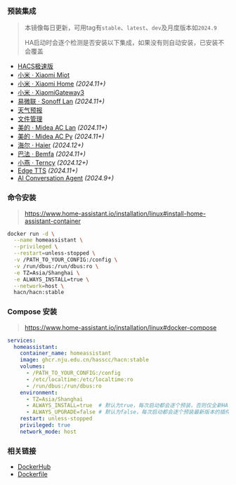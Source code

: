 ### 预装集成
> 本镜像每日更新，可用tag有`stable`、`latest`、`dev`及月度版本如`2024.9`
>
> HA启动时会逐个检测是否安装以下集成，如果没有则自动安装，已安装不会覆盖

- [HACS极速版](https://hacs.vip)
- [小米 · Xiaomi Miot](https://github.com/al-one/hass-xiaomi-miot)
- [小米 · Xiaomi Home](https://github.com/XiaoMi/ha_xiaomi_home) _(2024.11+)_
- [小米 · XiaomiGateway3](https://github.com/AlexxIT/XiaomiGateway3)
- [易微联 · Sonoff Lan](https://github.com/AlexxIT/SonoffLAN) _(2024.11+)_
- [天气预报](https://github.com/hasscc/tianqi)
- [文件管理](https://github.com/shaonianzhentan/ha_file_explorer)
- [美的 · Midea AC Lan](https://github.com/georgezhao2010/midea_ac_lan) _(2024.11+)_
- [美的 · Midea AC Py](https://github.com/mill1000/midea-ac-py) _(2024.11+)_
- [海尔 · Haier](https://github.com/banto6/haier) _(2024.12+)_
- [巴法 · Bemfa](https://github.com/larry-wong/bemfa) _(2024.11+)_
- [小燕 · Terncy](https://github.com/rxwen/homeassistant-terncy-component) _(2024.12+)_
- [Edge TTS](https://github.com/hasscc/hass-edge-tts) _(2024.11+)_
- [AI Conversation Agent](https://github.com/hasscc/ai-conversation) _(2024.9+)_


### 命令安装
> https://www.home-assistant.io/installation/linux#install-home-assistant-container

```bash
docker run -d \
  --name homeassistant \
  --privileged \
  --restart=unless-stopped \
  -v /PATH_TO_YOUR_CONFIG:/config \
  -v /run/dbus:/run/dbus:ro \
  -e TZ=Asia/Shanghai \
  -e ALWAYS_INSTALL=true \
  --network=host \
  hacn/hacn:stable
```

### Compose 安装
> https://www.home-assistant.io/installation/linux#docker-compose

```yaml
services:
  homeassistant:
    container_name: homeassistant
    image: ghcr.nju.edu.cn/hasscc/hacn:stable
    volumes:
      - /PATH_TO_YOUR_CONFIG:/config
      - /etc/localtime:/etc/localtime:ro
      - /run/dbus:/run/dbus:ro
    environment:
      - TZ=Asia/Shanghai
      - ALWAYS_INSTALL=true  # 默认为true，每次启动都会逐个预装，否则仅全新HA才会预装
      - ALWAYS_UPGRADE=false # 默认为false，每次启动都会逐个预装最新版本的插件
    restart: unless-stopped
    privileged: true
    network_mode: host
```

### 相关链接
- [DockerHub](https://hub.docker.com/r/hacn/hacn)
- [Dockerfile](https://github.com/hasscc/hass-docker/blob/main/Dockerfile)
